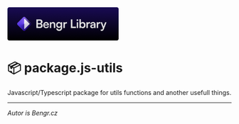 <img src='./logo.png' style='width: 250px' />

# 📦 package.js-utils

Javascript/Typescript package for utils functions and another usefull things.

---

_Autor is Bengr.cz_
